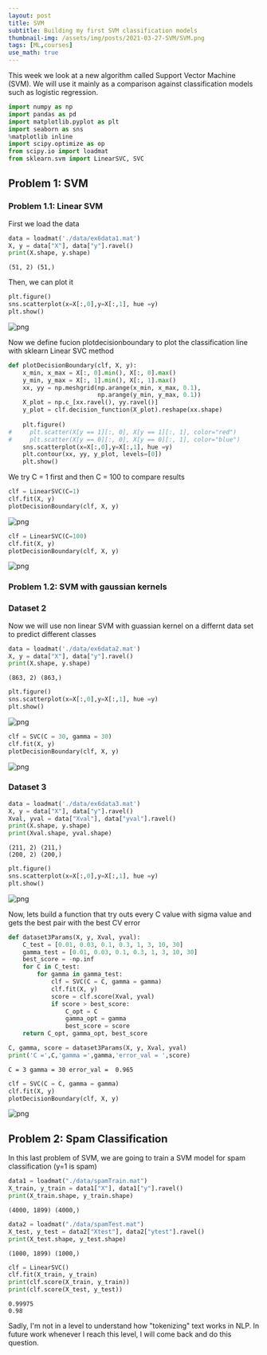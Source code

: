```yaml
---
layout: post
title: SVM
subtitle: Building my first SVM classification models
thumbnail-img: /assets/img/posts/2021-03-27-SVM/SVM.png
tags: [ML,courses]
use_math: true
---
```

This week we look at a new algorithm called Support Vector Machine (SVM). We will use it mainly as a comparison against classification models such as logistic regression.


```python
import numpy as np
import pandas as pd
import matplotlib.pyplot as plt
import seaborn as sns
%matplotlib inline
import scipy.optimize as op
from scipy.io import loadmat
from sklearn.svm import LinearSVC, SVC
```

## Problem 1: SVM

### Problem 1.1: Linear SVM

First we load the data


```python
data = loadmat('./data/ex6data1.mat')
X, y = data["X"], data["y"].ravel()
print(X.shape, y.shape)
```

    (51, 2) (51,)


Then, we can plot it


```python
plt.figure()
sns.scatterplot(x=X[:,0],y=X[:,1], hue =y)
plt.show()
```


    
![png](/assets/img/posts/2021-03-27-SVM/Ex_6_8_0.png)
    


Now we define fucion plotdecisionboundary to plot the classification line with sklearn Linear SVC method


```python
def plotDecisionBoundary(clf, X, y):
    x_min, x_max = X[:, 0].min(), X[:, 0].max()
    y_min, y_max = X[:, 1].min(), X[:, 1].max()
    xx, yy = np.meshgrid(np.arange(x_min, x_max, 0.1),
                         np.arange(y_min, y_max, 0.1))
    X_plot = np.c_[xx.ravel(), yy.ravel()]
    y_plot = clf.decision_function(X_plot).reshape(xx.shape)
    
    plt.figure()
#     plt.scatter(X[y == 1][:, 0], X[y == 1][:, 1], color="red")
#     plt.scatter(X[y == 0][:, 0], X[y == 0][:, 1], color="blue")
    sns.scatterplot(x=X[:,0],y=X[:,1], hue =y)
    plt.contour(xx, yy, y_plot, levels=[0])
    plt.show()
```

We try C = 1 first and then C = 100 to compare results


```python
clf = LinearSVC(C=1)
clf.fit(X, y)
plotDecisionBoundary(clf, X, y)
```


    
![png](/assets/img/posts/2021-03-27-SVM/Ex_6_12_0.png)
    



```python
clf = LinearSVC(C=100)
clf.fit(X, y)
plotDecisionBoundary(clf, X, y)
```



    
![png](/assets/img/posts/2021-03-27-SVM/Ex_6_13_1.png)
    


### Problem 1.2: SVM with gaussian kernels

### Dataset 2

Now we will use non linear SVM with guassian kernel on a differnt data set to predict different classes


```python
data = loadmat('./data/ex6data2.mat')
X, y = data["X"], data["y"].ravel()
print(X.shape, y.shape)
```

    (863, 2) (863,)



```python
plt.figure()
sns.scatterplot(x=X[:,0],y=X[:,1], hue =y)
plt.show()
```


    
![png](/assets/img/posts/2021-03-27-SVM/Ex_6_18_0.png)
    



```python
clf = SVC(C = 30, gamma = 30)
clf.fit(X, y)
plotDecisionBoundary(clf, X, y)
```


    
![png](/assets/img/posts/2021-03-27-SVM/Ex_6_19_0.png)
    


### Dataset 3


```python
data = loadmat('./data/ex6data3.mat')
X, y = data["X"], data["y"].ravel()
Xval, yval = data["Xval"], data["yval"].ravel()
print(X.shape, y.shape)
print(Xval.shape, yval.shape)
```

    (211, 2) (211,)
    (200, 2) (200,)



```python
plt.figure()
sns.scatterplot(x=X[:,0],y=X[:,1], hue =y)
plt.show()
```


    
![png](/assets/img/posts/2021-03-27-SVM/Ex_6_22_0.png)
    


Now, lets build a function that try outs every C value with sigma value and gets the best pair with the best CV error


```python
def dataset3Params(X, y, Xval, yval):
    C_test = [0.01, 0.03, 0.1, 0.3, 1, 3, 10, 30]
    gamma_test = [0.01, 0.03, 0.1, 0.3, 1, 3, 10, 30]
    best_score = -np.inf
    for C in C_test:
        for gamma in gamma_test:
            clf = SVC(C = C, gamma = gamma)
            clf.fit(X, y)
            score = clf.score(Xval, yval)
            if score > best_score:
                C_opt = C
                gamma_opt = gamma
                best_score = score
    return C_opt, gamma_opt, best_score
```


```python
C, gamma, score = dataset3Params(X, y, Xval, yval)
print('C =',C,'gamma =',gamma,'error_val = ',score)
```

    C = 3 gamma = 30 error_val =  0.965



```python
clf = SVC(C = C, gamma = gamma)
clf.fit(X, y)
plotDecisionBoundary(clf, X, y)
```


    
![png](/assets/img/posts/2021-03-27-SVM/Ex_6_26_0.png)
    


## Problem 2: Spam Classification

In this last problem of SVM, we are going to train a SVM model for spam classification (y=1 is spam)


```python
data1 = loadmat("./data/spamTrain.mat")
X_train, y_train = data1["X"], data1["y"].ravel()
print(X_train.shape, y_train.shape)
```

    (4000, 1899) (4000,)



```python
data2 = loadmat("./data/spamTest.mat")
X_test, y_test = data2["Xtest"], data2["ytest"].ravel()
print(X_test.shape, y_test.shape)
```

    (1000, 1899) (1000,)



```python
clf = LinearSVC()
clf.fit(X_train, y_train)
print(clf.score(X_train, y_train))
print(clf.score(X_test, y_test))
```

    0.99975
    0.98

Sadly, I'm not in a level to understand how "tokenizing" text works in NLP. In future work whenever I reach this level, I will come back and do this question.